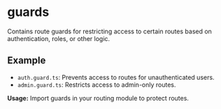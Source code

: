 # guards

Contains route guards for restricting access to certain routes based on authentication, roles, or other logic.

## Example

- `auth.guard.ts`: Prevents access to routes for unauthenticated users.
- `admin.guard.ts`: Restricts access to admin-only routes.

**Usage:**
Import guards in your routing module to protect routes.
